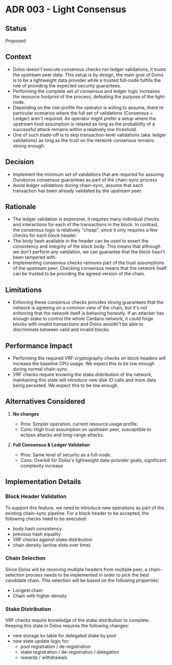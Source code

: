 # ADR 003 - Light Consensus

## Status

Proposed

## Context

- Dolos doesn't execute consensus checks nor ledger validations, it trusts the upstream peer data. This setup is by design, the main goal of Dolos is to be a lightweight data provider while a trusted full-node fulfills the role of providing the expected security guarantees.
- Performing the complete set of consensus and ledger logic increases the resource footprint of the process, defeating the purpose of the light-node.
- Depending on the risk-profile the operator is willing to assume, there're particular scenarios where the full set of validations (Consensus + Ledger) aren't required. An operator might prefer a setup where the upstream trust assumption is relaxed as long as the probability of a successful attack remains within a relatively low threshold.
- One of such trade-off is to skip transaction-level validations (aka: ledger validations) as long as the trust on the network consensus remains strong enough.

## Decision

- Implement the minimum set of validations that are required for assuring Ouroboros consensus guarantees as part of the chain-sync process
- Avoid ledger validations during chain-sync, assume that each transaction has been already validated by the upstream peer.

## Rationale

- The ledger validation is expensive, it requires many individual checks and interactions for each of the transactions in the block. In contrast, the consensus logic is relatively "cheap", since it only requires a few checks for each block header.
- The body hash available in the header can be used to assert the consistency and integrity of the block body. This means that although we don't perform any validation, we can guarantee that the block hasn't been tampered with.
- Implementing consensus checks removes part of the trust assumptions of the upstream peer. Checking consensus means that the network itself can be trusted to be providing the agreed version of the chain.

## Limitations

- Enforcing these consensus checks provides strong guarantees that the network is agreeing on a common view of the chain, but it's not enforcing that the network itself is behaving honestly. If an attacker has enough stake to control the whole Cardano network, it could forge blocks with invalid transactions and Dolos wouldn't be able to discriminate between valid and invalid blocks.

## Performance Impact

- Performing the required VRF cryptography checks on block headers will increase the baseline CPU usage. We expect this to be low enough during normal chain-sync.
- VRF checks require knowing the stake distribution of the network, maintaining this state will introduce new disk IO calls and more data being persisted. We expect this to be low enough.

## Alternatives Considered

1. **No changes**
   - Pros: Simpler operation, current resource usage profile.
   - Cons: High trust assumption on upstream peer, susceptible to eclipse attacks and long-range attacks.

2. **Full Consensus & Ledger Validation**
   - Pros: Same level of security as a full-node.
   - Cons: Overkill for Dolos's lightweight data-provider goals, significant complexity increase

## Implementation Details

### Block Header Validation

To support this feature, we need to introduce new operations as part of the existing chain-sync pipeline. For a block header to be accepted, the following checks need to be executed:

- body hash consistency
- previous hash equality
- VRF checks against stake distribution
- chain density (active slots over time)

### Chain Selection

Since Dolos will be receiving multiple headers from multiple peer, a chain-selection process needs to be implemented in order to pick the best candidate chain. This selection will be based on the following properties:

- Longest chain
- Chain with higher density

### Stake Distribution

VRF checks require knowledge of the stake distribution to complete. Keeping this state in Dolos requires the following changes:

- new storage kv table for delegated stake by pool
- new state update logic for:
  - pool registration / de-registration
  - stake registration / de-registration / delegation
  - rewards / withdrawals